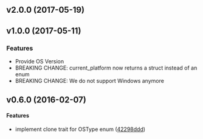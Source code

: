 <a name="v2.0.0"></a>
## v2.0.0 (2017-05-19)




<a name="v1.0.0"></a>
## v1.0.0 (2017-05-11)

### Features

*   Provide OS Version
*   BREAKING CHANGE: current_platform now returns a struct instead of an enum
*   BREAKING CHANGE: We do not support Windows anymore

<a name="v0.6.0"></a>
## v0.6.0 (2016-02-07)

#### Features

*   implement clone trait for OSType enum ([42298ddd](42298ddd))



